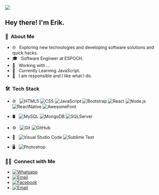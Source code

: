<img src="https://midu.dev/images/wallpapers/una-taza-de-javascript.png">

<h2> Hey there! I'm Erik.</h2>

<h3> 🧠 &nbsp;About Me </h3>

- 🤓 &nbsp; Exploring new technologies and developing software solutions and quick hacks.
- 🎓 &nbsp; Software Engineer at ESPOCH.
- 💼 &nbsp; Working with ...
- 🌱 &nbsp; Currently Learning JavaScript.
- 📖 &nbsp; I am responsible and I like what I do.

<h3> 🛠 &nbsp;Tech Stack</h3>

- 🌐 &nbsp;
  ![HTML5](https://img.shields.io/badge/-HTML5-333333?style=flat&logo=HTML5)
  ![CSS](https://img.shields.io/badge/-CSS-333333?style=flat&logo=CSS3&logoColor=1572B6)
  ![JavaScript](https://img.shields.io/badge/-JavaScript-333333?style=flat&logo=javascript)
  ![Bootstrap](https://img.shields.io/badge/-Bootstrap-333333?style=flat&logo=bootstrap&logoColor=563D7C)
  ![React](https://img.shields.io/badge/-React-333333?style=flat&logo=react)
  ![Node.js](https://img.shields.io/badge/-Node.js-333333?style=flat&logo=node.js)
  ![ReactNative](https://img.shields.io/badge/-React_Native-333333?style=flat&logo=createreactapp)
  ![AwesomeFont](https://img.shields.io/badge/-Awesome_Font-333333?style=flat&logo=awesomelists)
  
  
- 🛢 &nbsp;
  ![MySQL](https://img.shields.io/badge/-MySQL-333333?style=flat&logo=mysql)
  ![MongoDB](https://img.shields.io/badge/-MongoDB-333333?style=flat&logo=mongodb)
  ![SQLServer](https://img.shields.io/badge/-MySQL_Server-333333?style=flat&logo=microsoftsqlserver)
  
- ⚙️ &nbsp;
  ![Git](https://img.shields.io/badge/-Git-333333?style=flat&logo=git)
  ![GitHub](https://img.shields.io/badge/-GitHub-333333?style=flat&logo=github)
  
- 🔧 &nbsp;
  ![Visual Studio Code](https://img.shields.io/badge/-Visual%20Studio%20Code-333333?style=flat&logo=visual-studio-code&logoColor=007ACC)
  ![Sublime Text](https://img.shields.io/badge/-Sublime_Text-333333?style=flat&logo=sublimetext)
  
- 🖥 &nbsp;
  ![Photoshop](https://img.shields.io/badge/-Photoshop-333333?style=flat&logo=adobe-photoshop)


<h3> 🤝🏻 &nbsp;Connect with Me </h3>

- <a href="https://n9.cl/329m7"><img alt="Whatsapp" src="https://img.shields.io/badge/Whatsapp--blue?style=flat-square&logo=whatsapp"></a>
- <a href="mailto:erikgalarza1@hotmail.com"><img alt="Email" src="https://img.shields.io/badge/Email--blue?style=flat-square&logo=gmail"></a>
- <a href="https://www.facebook.com/erik.galarza.311"><img alt="Facebook" src="https://img.shields.io/badge/Email--blue?style=flat-square&logo=facebook"></a>
- <a href="https://www.instagram.com/erikgalarza8/?hl=es-la"><img alt="Email" src="https://img.shields.io/badge/Email--blue?style=flat-square&logo=instagram"></a>

